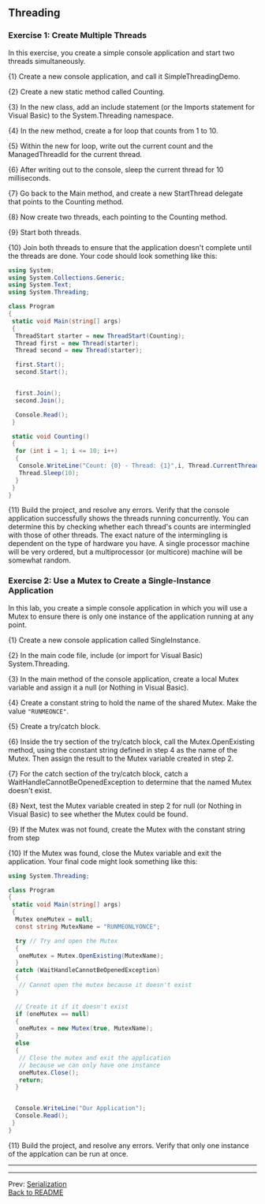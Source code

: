 ## Threading

### Exercise 1: Create Multiple Threads

In this exercise, you create a simple console application and start two threads simultaneously.

{1} Create a new console application, and call it SimpleThreadingDemo.

{2} Create a new static method called Counting.

{3} In the new class, add an include statement (or the Imports statement for Visual Basic) to the System.Threading namespace.

{4} In the new method, create a for loop that counts from 1 to 10.

{5} Within the new for loop, write out the current count and the ManagedThreadId for the current thread.

{6} After writing out to the console, sleep the current thread for 10 milliseconds.

{7} Go back to the Main method, and create a new StartThread delegate that points to the Counting method.

{8} Now create two threads, each pointing to the Counting method.

{9} Start both threads.

{10} Join both threads to ensure that the application doesn't complete until the threads are done. Your code should look something like this:

```C#
using System;
using System.Collections.Generic;
using System.Text;
using System.Threading;

class Program
{
 static void Main(string[] args)
 {
  ThreadStart starter = new ThreadStart(Counting);
  Thread first = new Thread(starter);
  Thread second = new Thread(starter);

  first.Start();
  second.Start();


  first.Join();
  second.Join();

  Console.Read();
 }

 static void Counting()
 {
  for (int i = 1; i <= 10; i++)
  {
   Console.WriteLine("Count: {0} - Thread: {1}",i, Thread.CurrentThread.ManagedThreadId);
   Thread.Sleep(10);
  }
 }
}
```

{11} Build the project, and resolve any errors.
Verify that the console application successfully shows the threads running concurrently.
You can determine this by checking whether each thread's counts are intermingled with those of other threads.
The exact nature of the intermingling is dependent on the type of hardware you have.
A single processor machine will be very ordered, but a multiprocessor (or multicore) machine will be somewhat random.

### Exercise 2: Use a Mutex to Create a Single-Instance Application

In this lab, you create a simple console application in which you will use a Mutex
to ensure there is only one instance of the application running at any point.

{1} Create a new console application called SingleInstance.

{2} In the main code file, include (or import for Visual Basic) System.Threading.

{3} In the main method of the console application, create a local Mutex variable and assign it a null (or Nothing in Visual Basic).

{4} Create a constant string to hold the name of the shared Mutex. Make the value `"RUNMEONCE"`.

{5} Create a try/catch block.

{6} Inside the try section of the try/catch block, call the Mutex.OpenExisting method,
using the constant string defined in step 4 as the name of the Mutex.
Then assign the result to the Mutex variable created in step 2.

{7} For the catch section of the try/catch block,
catch a WaitHandleCannotBeOpenedException to determine that the named Mutex doesn't exist.

{8} Next, test the Mutex variable created in step 2 for null (or Nothing in Visual Basic) to see whether the Mutex could be found.

{9} If the Mutex was not found, create the Mutex with the constant string from step

{10} If the Mutex was found, close the Mutex variable and exit the application. Your final code might look something like this:

```C#
using System.Threading;

class Program
{
 static void Main(string[] args)
 {
  Mutex oneMutex = null;
  const string MutexName = "RUNMEONLYONCE";

  try // Try and open the Mutex
  {
   oneMutex = Mutex.OpenExisting(MutexName);
  }
  catch (WaitHandleCannotBeOpenedException)
  {
   // Cannot open the mutex because it doesn't exist
  }

  // Create it if it doesn't exist
  if (oneMutex == null)
  {
   oneMutex = new Mutex(true, MutexName);
  }
  else
  {
   // Close the mutex and exit the application
   // because we can only have one instance
   oneMutex.Close();
   return;
  }


  Console.WriteLine("Our Application");
  Console.Read();
 }
}
```

{11} Build the project, and resolve any errors.
Verify that only one instance of the applcation can be run at once.

----

----

Prev: [Serialization](descSerializing.md)  
[Back to README](README.md)
